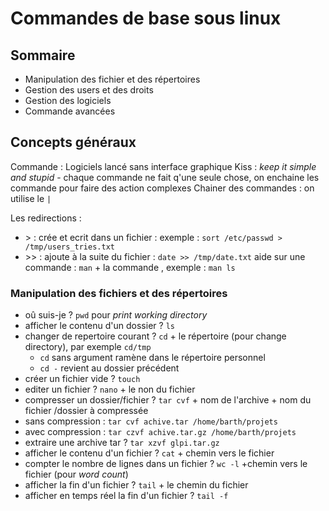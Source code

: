 # Commandes de base sous linux


## Sommaire

* Manipulation des fichier et des répertoires
* Gestion des users et des droits
* Gestion des logiciels
* Commande avancées

## Concepts généraux
Commande : Logiciels lancé sans interface graphique
Kiss : *keep it simple and stupid* - chaque commande ne fait q'une seule chose, on enchaine les commande pour faire des action complexes
Chainer des commandes : on utilise le `|`

Les redirections :
* \> : crée et ecrit dans un fichier : exemple : `sort /etc/passwd > /tmp/users_tries.txt`
* \>\> : ajoute à la suite du fichier : `date >> /tmp/date.txt`
aide sur une commande  : `man` + la commande , exemple : `man ls`

### Manipulation des fichiers et des répertoires

* oû suis-je ? `pwd` pour *print working directory*
* afficher le contenu d'un dossier ? `ls`
* changer de repertoire courant ? `cd` + le répertoire (pour change directory), par exemple `cd/tmp`
  * `cd` sans argument ramène dans le répertoire personnel
  * `cd -`  revient au dossier précédent
* créer un fichier vide ? `touch`
* editer un fichier ? `nano` + le non du fichier
* compresser un dossier/fichier ? `tar cvf` + nom de l'archive + nom du fichier /dossier à compressée
 * sans compression : `tar cvf achive.tar /home/barth/projets`
 * avec compression : `tar czvf achive.tar.gz /home/barth/projets`
* extraire une archive tar ? `tar xzvf glpi.tar.gz`
* afficher le contenu d'un fichier ? `cat` + chemin vers le fichier
* compter le nombre de lignes dans un fichier ? `wc -l` +chemin vers le fichier (pour *word count*)
* afficher la fin d'un fichier ? `tail` + le chemin du fichier
* afficher en temps réel la fin d'un fichier ? `tail -f`
  

